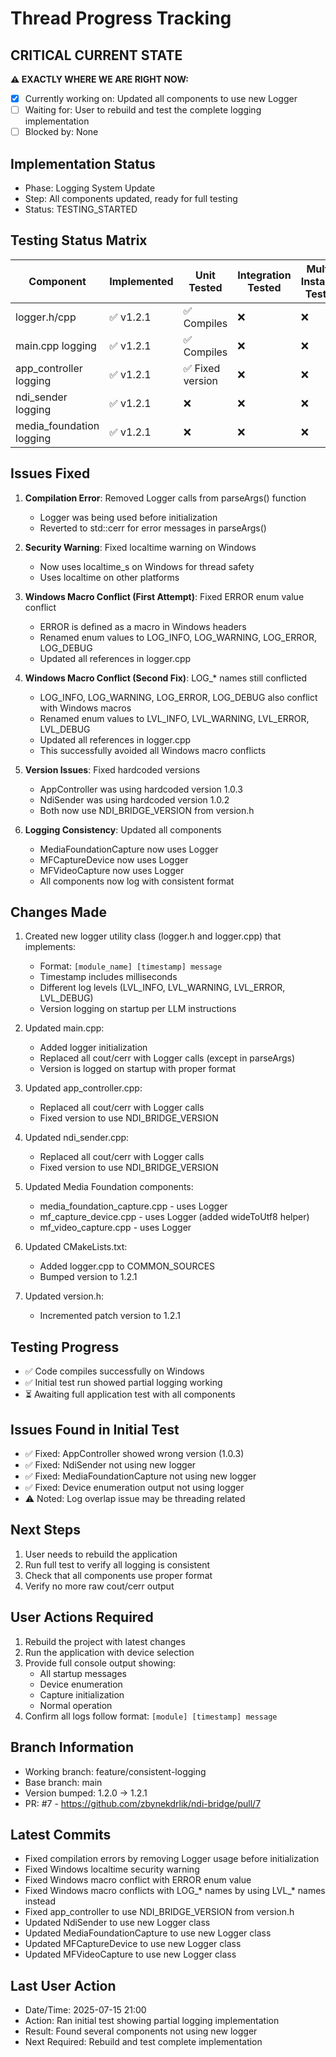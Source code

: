 # Thread Progress Tracking

## CRITICAL CURRENT STATE
**⚠️ EXACTLY WHERE WE ARE RIGHT NOW:**
- [x] Currently working on: Updated all components to use new Logger
- [ ] Waiting for: User to rebuild and test the complete logging implementation
- [ ] Blocked by: None

## Implementation Status
- Phase: Logging System Update
- Step: All components updated, ready for full testing
- Status: TESTING_STARTED

## Testing Status Matrix
| Component | Implemented | Unit Tested | Integration Tested | Multi-Instance Tested | 
|-----------|------------|-------------|--------------------|-----------------------|
| logger.h/cpp | ✅ v1.2.1 | ✅ Compiles | ❌ | ❌ |
| main.cpp logging | ✅ v1.2.1 | ✅ Compiles | ❌ | ❌ |
| app_controller logging | ✅ v1.2.1 | ✅ Fixed version | ❌ | ❌ |
| ndi_sender logging | ✅ v1.2.1 | ❌ | ❌ | ❌ |
| media_foundation logging | ✅ v1.2.1 | ❌ | ❌ | ❌ |

## Issues Fixed
1. **Compilation Error**: Removed Logger calls from parseArgs() function
   - Logger was being used before initialization
   - Reverted to std::cerr for error messages in parseArgs()
   
2. **Security Warning**: Fixed localtime warning on Windows
   - Now uses localtime_s on Windows for thread safety
   - Uses localtime on other platforms

3. **Windows Macro Conflict (First Attempt)**: Fixed ERROR enum value conflict
   - ERROR is defined as a macro in Windows headers
   - Renamed enum values to LOG_INFO, LOG_WARNING, LOG_ERROR, LOG_DEBUG
   - Updated all references in logger.cpp

4. **Windows Macro Conflict (Second Fix)**: LOG_* names still conflicted
   - LOG_INFO, LOG_WARNING, LOG_ERROR, LOG_DEBUG also conflict with Windows macros
   - Renamed enum values to LVL_INFO, LVL_WARNING, LVL_ERROR, LVL_DEBUG
   - Updated all references in logger.cpp
   - This successfully avoided all Windows macro conflicts

5. **Version Issues**: Fixed hardcoded versions
   - AppController was using hardcoded version 1.0.3
   - NdiSender was using hardcoded version 1.0.2
   - Both now use NDI_BRIDGE_VERSION from version.h

6. **Logging Consistency**: Updated all components
   - MediaFoundationCapture now uses Logger
   - MFCaptureDevice now uses Logger  
   - MFVideoCapture now uses Logger
   - All components now log with consistent format

## Changes Made
1. Created new logger utility class (logger.h and logger.cpp) that implements:
   - Format: `[module_name] [timestamp] message`
   - Timestamp includes milliseconds
   - Different log levels (LVL_INFO, LVL_WARNING, LVL_ERROR, LVL_DEBUG)
   - Version logging on startup per LLM instructions

2. Updated main.cpp:
   - Added logger initialization
   - Replaced all cout/cerr with Logger calls (except in parseArgs)
   - Version is logged on startup with proper format

3. Updated app_controller.cpp:
   - Replaced all cout/cerr with Logger calls
   - Fixed version to use NDI_BRIDGE_VERSION

4. Updated ndi_sender.cpp:
   - Replaced all cout/cerr with Logger calls
   - Fixed version to use NDI_BRIDGE_VERSION

5. Updated Media Foundation components:
   - media_foundation_capture.cpp - uses Logger
   - mf_capture_device.cpp - uses Logger (added wideToUtf8 helper)
   - mf_video_capture.cpp - uses Logger

6. Updated CMakeLists.txt:
   - Added logger.cpp to COMMON_SOURCES
   - Bumped version to 1.2.1

7. Updated version.h:
   - Incremented patch version to 1.2.1

## Testing Progress
- ✅ Code compiles successfully on Windows
- ✅ Initial test run showed partial logging working
- ⏳ Awaiting full application test with all components

## Issues Found in Initial Test
- ✅ Fixed: AppController showed wrong version (1.0.3)
- ✅ Fixed: NdiSender not using new logger
- ✅ Fixed: MediaFoundationCapture not using new logger
- ✅ Fixed: Device enumeration output not using logger
- ⚠️ Noted: Log overlap issue may be threading related

## Next Steps
1. User needs to rebuild the application
2. Run full test to verify all logging is consistent
3. Check that all components use proper format
4. Verify no more raw cout/cerr output

## User Actions Required
1. Rebuild the project with latest changes
2. Run the application with device selection
3. Provide full console output showing:
   - All startup messages
   - Device enumeration
   - Capture initialization
   - Normal operation
4. Confirm all logs follow format: `[module] [timestamp] message`

## Branch Information
- Working branch: feature/consistent-logging  
- Base branch: main
- Version bumped: 1.2.0 → 1.2.1
- PR: #7 - https://github.com/zbynekdrlik/ndi-bridge/pull/7

## Latest Commits
- Fixed compilation errors by removing Logger usage before initialization
- Fixed Windows localtime security warning
- Fixed Windows macro conflict with ERROR enum value
- Fixed Windows macro conflicts with LOG_* names by using LVL_* names instead
- Fixed app_controller to use NDI_BRIDGE_VERSION from version.h
- Updated NdiSender to use new Logger class
- Updated MediaFoundationCapture to use new Logger class
- Updated MFCaptureDevice to use new Logger class
- Updated MFVideoCapture to use new Logger class

## Last User Action
- Date/Time: 2025-07-15 21:00
- Action: Ran initial test showing partial logging implementation
- Result: Found several components not using new logger
- Next Required: Rebuild and test complete implementation
